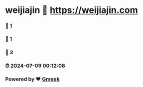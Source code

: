 # weijiajin :link: https://weijiajin.com 
### :page_facing_up: [1](https://weijiajin.com/tag.html) 
### :speech_balloon: 1 
### :hibiscus: 3 
### :alarm_clock: 2024-07-09 00:12:08 
### Powered by :heart: [Gmeek](https://github.com/Meekdai/Gmeek)
